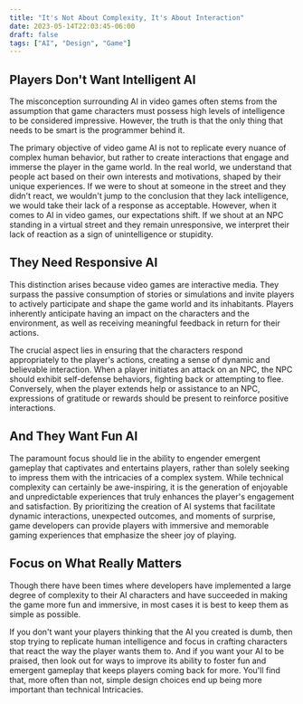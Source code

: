 ```yaml
---
title: "It's Not About Complexity, It's About Interaction"
date: 2023-05-14T22:03:45-06:00
draft: false
tags: ["AI", "Design", "Game"]
---
```


## Players Don't Want Intelligent AI

The misconception surrounding AI in video games often stems from the assumption that game characters must possess high levels of intelligence to be considered impressive. However, the truth is that the only thing that needs to be smart is the programmer behind it.

The primary objective of video game AI is not to replicate every nuance of complex human behavior, but rather to create interactions that engage and immerse the player in the game world. In the real world, we understand that people act based on their own interests and motivations, shaped by their unique experiences. If we were to shout at someone in the street and they didn't react, we wouldn't jump to the conclusion that they lack intelligence, we would take their lack of a response as acceptable. However, when it comes to AI in video games, our expectations shift. If we shout at an NPC standing in a virtual street and they remain unresponsive, we interpret their lack of reaction as a sign of unintelligence or stupidity.

## They Need Responsive AI

This distinction arises because video games are interactive media. They surpass the passive consumption of stories or simulations and invite players to actively participate and shape the game world and its inhabitants. Players inherently anticipate having an impact on the characters and the environment, as well as receiving meaningful feedback in return for their actions.

The crucial aspect lies in ensuring that the characters respond appropriately to the player's actions, creating a sense of dynamic and believable interaction. When a player initiates an attack on an NPC, the NPC should exhibit self-defense behaviors, fighting back or attempting to flee. Conversely, when the player extends help or assistance to an NPC, expressions of gratitude or rewards should be present to reinforce positive interactions. 

## And They Want Fun AI

The paramount focus should lie in the ability to engender emergent gameplay that captivates and entertains players, rather than solely seeking to impress them with the intricacies of a complex system. While technical complexity can certainly be awe-inspiring, it is the generation of enjoyable and unpredictable experiences that truly enhances the player's engagement and satisfaction. By prioritizing the creation of AI systems that facilitate dynamic interactions, unexpected outcomes, and moments of surprise, game developers can provide players with immersive and memorable gaming experiences that emphasize the sheer joy of playing. 

## Focus on What Really Matters

Though there have been times where developers have implemented a large degree of complexity to their AI characters and have succeeded in making the game more fun and immersive, in most cases it is best to keep them as simple as possible.

If you don't want your players thinking that the AI you created is dumb, then stop trying to replicate human intelligence and focus in crafting characters that react the way the player wants them to. And if you want your AI to be praised, then look out for ways to improve its ability to foster fun and emergent gameplay that keeps players coming back for more. You'll find that, more often than not, simple design choices end up being more important than technical 
Intricacies.